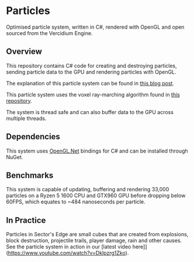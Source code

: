 # Particles
Optimised particle system, written in C#, rendered with OpenGL and open sourced from the Vercidium Engine.

## Overview

This repository contains C# code for creating and destroying particles, sending particle data to the GPU and rendering particles with OpenGL.

The explanation of this particle system can be found in  [this blog post](https://vercidium.com/blog/particle-optimisations/).

This particle system uses the voxel ray-marching algorithm found in [this repository](https://github.com/Vercidium/voxel-ray-marching).

The system is thread safe and can also buffer data to the GPU across multiple threads.

## Dependencies

This system uses [OpenGL.Net](https://github.com/luca-piccioni/OpenGL.Net) bindings for C# and can be installed through NuGet.

## Benchmarks
This system is capable of updating, buffering and rendering 33,000 particles on a Ryzen 5 1600 CPU and GTX960 GPU before dropping below 60FPS, which equates to ~484 nanoseconds per particle.

## In Practice
Particles in Sector's Edge are small cubes that are created from explosions, block destruction, projectile trails, player damage, rain and other causes. See the particle system in action in our [latest video here]](https://www.youtube.com/watch?v=Dklpzrg1Zko).